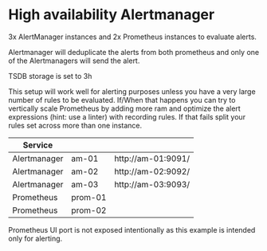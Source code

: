 
# High availability Alertmanager

3x AlertManager instances and 2x Prometheus instances to evaluate alerts.

Alertmanager will deduplicate the alerts from both prometheus and only one of the Alertmanagers will send the alert.

TSDB storage is set to 3h

This setup will work well for alerting purposes unless you have a very large number of rules to be evaluated. If/When that happens you can try to vertically scale Prometheus by adding more ram and optimize the alert expressions (hint: use a linter) with recording rules. If that fails split your rules set across more than one instance.

| Service      |         |                    |
|--------------|:--------|--------------------|
| Alertmanager | am-01   | http://am-01:9091/ |
| Alertmanager | am-02   | http://am-02:9092/ |
| Alertmanager | am-03   | http://am-03:9093/ |
| Prometheus   | prom-01 |                    |
| Prometheus   | prom-02 |                    |

Prometheus UI port is not exposed intentionally as this example is intended only for alerting.
